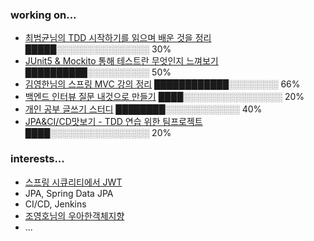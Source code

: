 ### working on...
- [최범균님의 TDD 시작하기를 읽으며 배운 것을 정리](https://github.com/kyupid/tddb) █████░░░░░░░░░░░░░░░ 30%
- [JUnit5 & Mockito 통해 테스트란 무엇인지 느껴보기](https://github.com/kyupid/test-dev-process-with-todo-list) ██████████░░░░░░░░░░ 50%
- [김영한님의 스프링 MVC 강의 정리](https://github.com/kyupid/spring-mvc) ████████████░░░░░░░░ 66%
- [백엔드 인터뷰 질문 내것으로 만들기](https://github.com/kyupid/backend-interview-question) ████░░░░░░░░░░░░░░░░ 20%
- [개인 공부 글쓰기 스터디](https://github.com/java-squid/2022-jubilant) ████████░░░░░░░░░░░░ 40%
- [JPA&CI/CD맛보기 - TDD 연습 위한 팀프로젝트](https://github.com/JoAndKim/greenery-backend)████░░░░░░░░░░░░░░░░ 20%


### interests...
- [스프링 시큐리티에서 JWT](https://github.com/real-world-study/realworld/pull/34/commits)
- JPA, Spring Data JPA
- CI/CD, Jenkins
- [조영호님의 우아한객체지향](https://velog.io/@codemcd/%EC%9A%B0%EC%95%84%ED%95%9C%ED%85%8C%ED%81%AC%EC%84%B8%EB%AF%B8%EB%82%98-%EC%9A%B0%EC%95%84%ED%95%9C%EA%B0%9D%EC%B2%B4%EC%A7%80%ED%96%A5-%EC%9D%98%EC%A1%B4%EC%84%B1%EC%9D%84-%EC%9D%B4%EC%9A%A9%ED%95%B4-%EC%84%A4%EA%B3%84-%EC%A7%84%ED%99%94%EC%8B%9C%ED%82%A4%EA%B8%B0-By-%EC%9A%B0%EC%95%84%ED%95%9C%ED%98%95%EC%A0%9C%EB%93%A4-%EA%B0%9C%EB%B0%9C%EC%8B%A4%EC%9E%A5-%EC%A1%B0%EC%98%81%ED%98%B8%EB%8B%98-vkk5brh7by)
- ...
